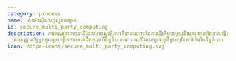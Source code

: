 ```yaml
---
category: process
name: មានម៉ាស៊ីនពហុសួនឧទ្យាន
id: secure_multi_party_computing
description: ការគណនាពហុភាគីដែលមានសុវត្ថិភាពគឺជាការបញ្ចុះនៃការធ្វើគ្រីបជាមួយនឹងគោលដៅនៃការបង្កើតវិធីសាស្រ្តសម្រាប់ភាគីរួមគ្នាគណនាមុខងារលើធាតុចូលរបស់ពួកគេខណៈពេលដែលរក្សាធាតុចូលរបស់បុគ្គលឯកជន។
  វាអនុញ្ញាតឱ្យអ្នកចូលរួមបង្កើតការយល់ដឹងសរុបពីទិន្នន័យខណៈពេលដែលរក្សាធាតុនីមួយៗនៃអាថ៌កំបាំងទិន្នន័យ។
icon: /dtpr-icons/secure_multi_party_computing.svg
---
```

